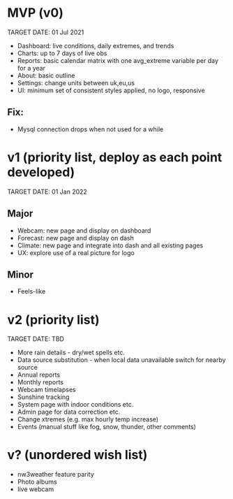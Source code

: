 # MVP (v0)
TARGET DATE: 01 Jul 2021
* Dashboard: live conditions, daily extremes, and trends
* Charts: up to 7 days of live obs
* Reports: basic calendar matrix with one avg_extreme variable per day for a year
* About: basic outline
* Settings: change units between uk,eu,us
* UI: minimum set of consistent styles applied, no logo, responsive
## Fix:
* Mysql connection drops when not used for a while

# v1 (priority list, deploy as each point developed)
TARGET DATE: 01 Jan 2022
## Major
* Webcam: new page and display on dashboard
* Forecast: new page and display on dash
* Climate: new page and integrate into dash and all existing pages
* UX: explore use of a real picture for logo
## Minor
* Feels-like


# v2 (priority list)
TARGET DATE: TBD
* More rain details - dry/wet spells etc.
* Data source substitution - when local data unavailable switch for nearby source
* Annual reports
* Monthly reports
* Webcam timelapses
* Sunshine tracking
* System page with indoor conditions etc.
* Admin page for data correction etc.
* Change xtremes (e.g. max hourly temp increase)
* Events (manual stuff like fog, snow, thunder, other comments)

# v? (unordered wish list)
* nw3weather feature parity
* Photo albums
* live webcam